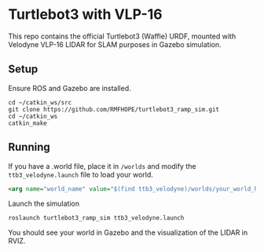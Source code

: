 # Turtlebot3 with VLP-16
This repo contains the official Turtlebot3 (Waffle) URDF, mounted with Velodyne VLP-16 LIDAR for SLAM purposes in Gazebo simulation.

## Setup
Ensure ROS and Gazebo are installed.

```
cd ~/catkin_ws/src
git clone https://github.com/RMFHOPE/turtlebot3_ramp_sim.git
cd ~/catkin_ws
catkin_make
```

## Running
If you have a .world file, place it in `/worlds` and modify the `ttb3_velodyne.launch` file to load your world.

```xml
<arg name="world_name" value="$(find ttb3_velodyne)/worlds/your_world_here.world"/>
```
Launch the simulation
```ros
roslaunch turtlebot3_ramp_sim ttb3_velodyne.launch
```
You should see your world in Gazebo and the visualization of the LIDAR in RVIZ.


